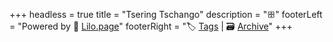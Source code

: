 +++
headless = true
title = "Tsering Tschango"
description = "ꕥ"
footerLeft = "Powered by 💜 [Lilo.page](https://www.lilo.page)"
footerRight = "🏷️ [Tags](/tags/) | 🗃️ [Archive](/posts/)"
+++
